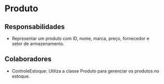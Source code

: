# Produto

## Responsabilidades
- Representar um produto com ID, nome, marca, preço, fornecedor e setor de armazenamento.

## Colaboradores
- ControleEstoque: Utiliza a classe Produto para gerenciar os produtos no estoque.
